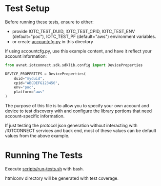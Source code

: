 # Test Setup

Before running these tests, ensure to either:
* provide IOTC_TEST_DUID, IOTC_TEST_CPID, IOTC_TEST_ENV (default="poc"), IOTC_TEST_PF (default="aws")
environment variables.
* or create [accountcfg.py](accountcfg.py) in this directory

If using accountcfg.py, use this example content, and have it reflect your account information: 

```python
from avnet.iotconnect.sdk.sdklib.config import DeviceProperties

DEVICE_PROPERTIES = DeviceProperties(
    duid="myduid",
    cpid="ABCDEFG123456",
    env="poc",
    platform="aws"
)

```

The purpose of this file is to allow you to specify 
your own account and device to test discovery with
and configure the library portions that need account-specific information.

If just testing the protocol json generation without interacting with /IOTCONNECT
services and back end, most of these values can be default values from the above example.

# Running The Tests

Execute [scripts/run-tests.sh](scripts/run-tests.sh) with bash.

htmlconv directory will be generated with test coverage.


